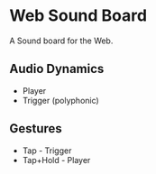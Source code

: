 # Web Sound Board

A Sound board for the Web.

## Audio Dynamics
- Player
- Trigger (polyphonic)

## Gestures
- Tap - Trigger
- Tap+Hold - Player
